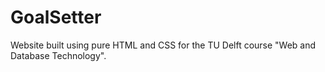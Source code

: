 # GoalSetter
Website built using pure HTML and CSS for the TU Delft course "Web and Database Technology".